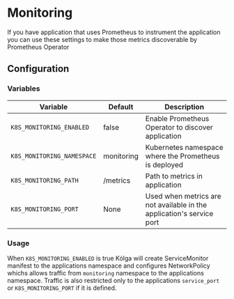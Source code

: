 # Monitoring

If you have application that uses Prometheus to instrument the application you can use these settings to make those metrics discoverable by Prometheus Operator

## Configuration

### Variables

| Variable                      | Default    | Description                                                                                         |
|-------------------------------|------------|-----------------------------------------------------------------------------------------------------|
| `K8S_MONITORING_ENABLED`      | false      | Enable Prometheus Operator to discover application                                                  |
| `K8S_MONITORING_NAMESPACE`    | monitoring | Kubernetes namespace where the Prometheus is deployed                                               |
| `K8S_MONITORING_PATH`         | /metrics   | Path to metrics in application                                                                      |
| `K8S_MONITORING_PORT`         | None       | Used when metrics are not available in the application's service port                               |

### Usage

When `K8S_MONITORING_ENABLED` is true Kólga will create ServiceMonitor manifest to the applications namespace and configures NetworkPolicy whichs allows traffic from `monitoring` namespace to the applications namespace. Traffic is also restricted only to the applications `service_port` or `K8S_MONITORING_PORT` if it is defined.
